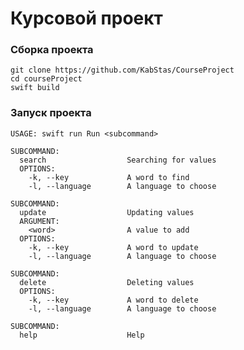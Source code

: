 # Курсовой проект

### Сборка проекта
> 
    git clone https://github.com/KabStas/CourseProject
    cd courseProject
    swift build 

### Запуск проекта
> 
    
    USAGE: swift run Run <subcommand>
    
    SUBCOMMAND:
      search                  Searching for values
      OPTIONS:
        -k, --key             A word to find
        -l, --language        A language to choose
        
    SUBCOMMAND:
      update                  Updating values
      ARGUMENT:
        <word>                A value to add
      OPTIONS:
        -k, --key             A word to update
        -l, --language        A language to choose
        
    SUBCOMMAND:
      delete                  Deleting values
      OPTIONS:
        -k, --key             A word to delete
        -l, --language        A language to choose
     
    SUBCOMMAND:
      help                    Help   

